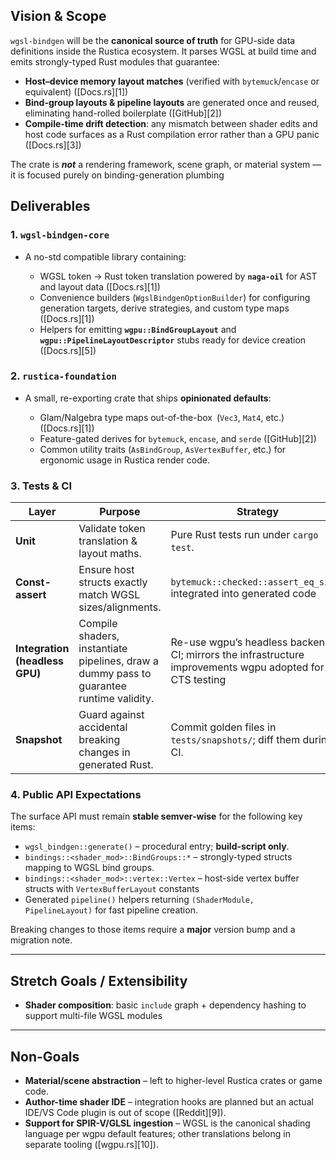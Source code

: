 
## Vision & Scope

`wgsl-bindgen` will be the **canonical source of truth** for GPU-side data definitions inside the Rustica ecosystem.
It parses WGSL at build time and emits strongly-typed Rust modules that guarantee:

* **Host–device memory layout matches** (verified with `bytemuck`/`encase` or equivalent) ([Docs.rs][1])
* **Bind-group layouts & pipeline layouts** are generated once and reused, eliminating hand-rolled boilerplate ([GitHub][2])
* **Compile-time drift detection**: any mismatch between shader edits and host code surfaces as a Rust compilation error rather than a GPU panic ([Docs.rs][3])

The crate is ***not*** a rendering framework, scene graph, or material system — it is focused purely on binding-generation plumbing 


## Deliverables

### 1. `wgsl-bindgen-core`

* A no-std compatible library containing:

  * WGSL token → Rust token translation powered by **`naga-oil`** for AST and layout data ([Docs.rs][1])
  * Convenience builders (`WgslBindgenOptionBuilder`) for configuring generation targets, derive strategies, and custom type maps ([Docs.rs][1])
  * Helpers for emitting **`wgpu::BindGroupLayout`** and **`wgpu::PipelineLayoutDescriptor`** stubs ready for device creation ([Docs.rs][5])

### 2. `rustica-foundation`

* A small, re-exporting crate that ships **opinionated defaults**:

  * Glam/Nalgebra type maps out-of-the-box (`Vec3`, `Mat4`, etc.) ([Docs.rs][1])
  * Feature-gated derives for `bytemuck`, `encase`, and `serde` ([GitHub][2])
  * Common utility traits (`AsBindGroup`, `AsVertexBuffer`, etc.) for ergonomic usage in Rustica render code.

### 3. Tests & CI

| Layer                          | Purpose                                                                                  | Strategy                                                                                                                 |
| ------------------------------ | ---------------------------------------------------------------------------------------- | ------------------------------------------------------------------------------------------------------------------------ |
| **Unit**                       | Validate token translation & layout maths.                                               | Pure Rust tests run under `cargo test`.                                                                                  |
| **Const-assert**               | Ensure host structs exactly match WGSL sizes/alignments.                                 | `bytemuck::checked::assert_eq_size!` integrated into generated code                       |
| **Integration (headless GPU)** | Compile shaders, instantiate pipelines, draw a dummy pass to guarantee runtime validity. | Re-use wgpu’s headless backend in CI; mirrors the infrastructure improvements wgpu adopted for CTS testing
| **Snapshot**                   | Guard against accidental breaking changes in generated Rust.                             | Commit golden files in `tests/snapshots/`; diff them during CI.                                                          |

### 4. Public API Expectations

The surface API must remain **stable semver-wise** for the following key items:

* `wgsl_bindgen::generate()` – procedural entry; **build-script only**.
* `bindings::<shader_mod>::BindGroups::*` – strongly-typed structs mapping to WGSL bind groups.
* `bindings::<shader_mod>::vertex::Vertex` – host-side vertex buffer structs with `VertexBufferLayout` constants
* Generated `pipeline()` helpers returning `(ShaderModule, PipelineLayout)` for fast pipeline creation.

Breaking changes to those items require a **major** version bump and a migration note.

---

## Stretch Goals / Extensibility

* **Shader composition**: basic `include` graph + dependency hashing to support multi-file WGSL modules

---

## Non-Goals

* **Material/scene abstraction** – left to higher-level Rustica crates or game code.
* **Author-time shader IDE** – integration hooks are planned but an actual IDE/VS Code plugin is out of scope ([Reddit][9]).
* **Support for SPIR-V/GLSL ingestion** – WGSL is the canonical shading language per wgpu default features; other translations belong in separate tooling ([wgpu.rs][10]).

